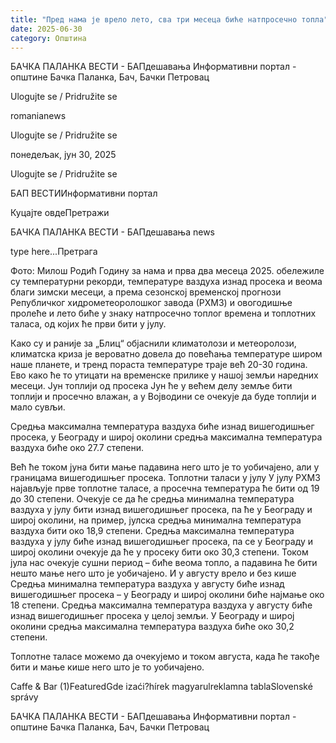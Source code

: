 ```yaml
---
title: "Пред нама је врело лето, сва три месеца биће натпросечно топла"
date: 2025-06-30
category: Општина
---
```


БАЧКА ПАЛАНКА ВЕСТИ - БАПдешавања Информативни портал - општине Бачка Паланка, Бач, Бачки Петровац

Ulogujte se / Pridružite se

romanianews

Ulogujte se / Pridružite se

понедељак, јун 30, 2025

Ulogujte se / Pridružite se

БАП ВЕСТИИнформативни портал

Куцајте овдеПретражи

БАЧКА ПАЛАНКА ВЕСТИ - БАПдешавања news

type here...Претрага

Фото: Милош Родић
            Годину за нама и прва два месеца 2025. обележиле су температурни рекорди, температуре ваздуха изнад просека и веома благи зимски месеци, а према сезонској временској прогнози Републичког хидрометеоролошког завода (РХМЗ) и овогодишње пролеће и лето биће у знаку натпросечно топлог времена и топлотних таласа, од којих ће први бити у јулу.

Како су и раније за „Блиц“ објаснили климатолози и метеоролози, климатска криза је вероватно довела до повећања температуре широм наше планете, и тренд пораста температуре траје већ 20-30 година. Ево како ће то утицати на временске прилике у нашој земљи наредних месеци.
Јун топлији од просека
Јун ће у већем делу земље бити топлији и просечно влажан, а у Војводини се очекује да буде топлији и мало сувљи.


Средња максимална температура ваздуха биће изнад вишегодишњег просека, у Београду и широј околини средња максимална температура ваздуха биће око 27.7 степени.


Већ ће током јуна бити мање падавина него што је то уобичајено, али у границама вишегодишњег просека.
Топлотни таласи у јулу
У јулу РХМЗ најављује прве топлотне таласе, а просечна температура ће бити од 19 до 30 степени.
Очекује се да ће средња минимална температура ваздуха у јулу бити изнад вишегодишњег просека, па ће у Београду и широј околини, на пример, јулска средња минимална температура ваздуха бити око 18,9 степени.
Средња максимална температура ваздуха у јулу биће изнад вишегодишњег просека, па се у Београду и широј околини очекује да ће у просеку бити око 30,3 степени.
Током јула нас очекује сушни период – биће веома топло, а падавина ће бити нешто мање него што је уобичајено.
И у августу врело и без кише
Средња минимална температура ваздуха у августу биће изнад вишегодишњег просека – у Београду и широј околини биће најмање око 18 степени.
Средња максимална температура ваздуха у августу биће изнад вишегодишњег просека у целој земљи. У Београду и широј околини средња максимална температура ваздуха биће око 30,2 степени.


Топлотне таласе можемо да очекујемо и током августа, када ће такође бити и мање кише него што је то уобичајено.

Caffe & Bar (1)FeaturedGde izaći?hírek magyarulreklamna tablaSlovenské správy

БАЧКА ПАЛАНКА ВЕСТИ - БАПдешавања Информативни портал - општине Бачка Паланка, Бач, Бачки Петровац
